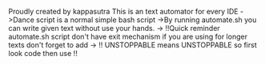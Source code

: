 Proudly created by kappasutra
This is an text automator for every IDE
->Dance script is a normal simple bash script
->By running automate.sh you can write given text without use your hands.
-> !!Quick reminder automate.sh script don't have exit mechanism if you are using for longer texts don't forget to add 
-> !! UNSTOPPABLE means UNSTOPPABLE so first look code then use !!

